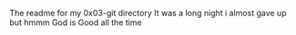 The readme for my 0x03-git directory
It was a long night i almost gave up but hmmm
God is Good all the time
